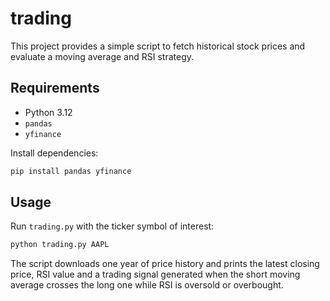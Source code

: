 # trading

This project provides a simple script to fetch historical stock prices and evaluate a moving average and RSI strategy.

## Requirements

- Python 3.12
- `pandas`
- `yfinance`

Install dependencies:

```bash
pip install pandas yfinance
```

## Usage

Run `trading.py` with the ticker symbol of interest:

```bash
python trading.py AAPL
```

The script downloads one year of price history and prints the latest closing price, RSI value and a trading signal generated when the short moving average crosses the long one while RSI is oversold or overbought.
